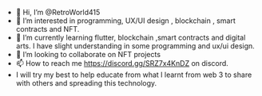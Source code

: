 - 👋 Hi, I’m @RetroWorld415
- 👀 I’m interested in programming, UX/UI design , blockchain , smart contracts and NFT.
- 🌱 I’m currently learning flutter, blockchain ,smart contracts and digital arts. I have slight understanding in some programming and ux/ui design.
- 💞️ I’m looking to collaborate on NFT projects
- 📫 How to reach me https://discord.gg/SRZ7x4KnDZ on discord.
- I will try my best to help educate from what I learnt from web 3 to share with others and spreading this technology.

<!---
RetroWorld415/RetroWorld415 is a ✨ special ✨ repository because its `README.md` (this file) appears on your GitHub profile.
You can click the Preview link to take a look at your changes.
--->

